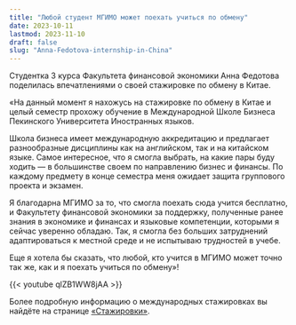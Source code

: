 ```yaml
---
title: "Любой студент МГИМО может поехать учиться по обмену"
date: 2023-10-11
lastmod: 2023-11-10
draft: false
slug: "Anna-Fedotova-internship-in-China"
---
```


Студентка 3 курса Факультета финансовой экономики Анна Федотова поделилась впечатлениями о своей стажировке по обмену в Китае.

«На данный момент я нахожусь на стажировке по обмену в Китае и целый семестр прохожу обучение в Международной Школе Бизнеса Пекинского Университета Иностранных языков.

Школа бизнеса имеет международную аккредитацию и предлагает разнообразные дисциплины как на английском, так и на китайском языке. Самое интересное, что я смогла выбрать, на какие пары буду ходить — в большинстве своем по направлению бизнес и финансы. По каждому предмету в конце семестра меня ожидает защита группового проекта и экзамен.

Я благодарна МГИМО за то, что смогла поехать сюда учится бесплатно, и Факультету финансовой экономики за поддержку, полученные ранее знания в экономике и финансах и языковые компетенции, которыми я сейчас уверенно обладаю. Так, я смогла без больших затруднений адаптироваться к местной среде и не испытываю трудностей в учебе.

Еще я хотела бы сказать, что любой, кто учится в МГИМО может точно так же, как и я поехать учиться по обмену»!

{{< youtube qlZB1WW8jAA >}}

Более подробную информацию о международных стажировках вы найдёте на странице [«Стажировки»](https://finec.mgimo.ru/internships/).
